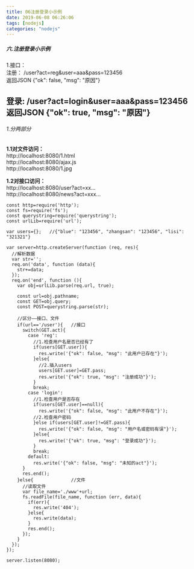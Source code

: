 ```yaml
---
title: 06注册登录小示例
date: 2019-06-08 06:26:06
tags: [nodejs]
categories: "nodejs"
---
```

##### 六.注册登录小示例
1.接口：   
注册： /user?act=reg&user=aaa&pass=123456   
返回JSON {"ok": false, "msg": "原因"}   

登录: /user?act=login&user=aaa&pass=123456   
返回JSON {"ok": true, "msg": "原因"}
---
###### 1.分两部分   
**1.1对文件访问：**   
http://localhost:8080/1.html   
http://localhost:8080/ajax.js   
http://localhost:8080/1.jpg   

**1.2对接口访问：**  
http://localhost:8080/user?act=xx...   
http://localhost:8080/news?act=xxx...   

```
const http=require('http');
const fs=require('fs');
const querystring=require('querystring');
const urlLib=require('url');

var users={};   //{"blue": "123456", "zhangsan": "123456", "lisi": "321321"}

var server=http.createServer(function (req, res){
  //解析数据
  var str='';
  req.on('data', function (data){
    str+=data;
  });
  req.on('end', function (){
    var obj=urlLib.parse(req.url, true);

    const url=obj.pathname;
    const GET=obj.query;
    const POST=querystring.parse(str);

    //区分——接口、文件
    if(url=='/user'){   //接口
      switch(GET.act){
        case 'reg':
          //1.检查用户名是否已经有了
          if(users[GET.user]){
            res.write('{"ok": false, "msg": "此用户已存在"}');
          }else{
            //2.插入users
            users[GET.user]=GET.pass;
            res.write('{"ok": true, "msg": "注册成功"}');
          }
          break;
        case 'login':
          //1.检查用户是否存在
          if(users[GET.user]==null){
            res.write('{"ok": false, "msg": "此用户不存在"}');
          //2.检查用户密码
          }else if(users[GET.user]!=GET.pass){
            res.write('{"ok": false, "msg": "用户名或密码有误"}');
          }else{
            res.write('{"ok": true, "msg": "登录成功"}');
          }
          break;
        default:
          res.write('{"ok": false, "msg": "未知的act"}');
      }
      res.end();
    }else{              //文件
      //读取文件
      var file_name='./www'+url;
      fs.readFile(file_name, function (err, data){
        if(err){
          res.write('404');
        }else{
          res.write(data);
        }
        res.end();
      });
    }
  });
});

server.listen(8080);

```